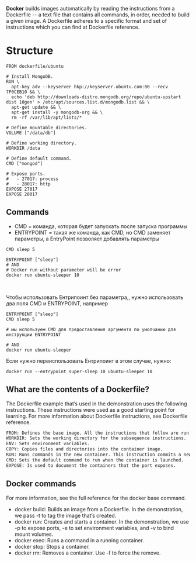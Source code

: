 **Docker** builds images automatically by reading the instructions from a Dockerfile -- a text file that contains all commands, in order, needed to build a given image. A Dockerfile adheres to a specific format and set of instructions which you can find at Dockerfile reference.

# Structure 

```
FROM dockerfile/ubuntu

# Install MongoDB.
RUN \
  apt-key adv --keyserver hkp://keyserver.ubuntu.com:80 --recv 7F0CEB10 && \
  echo 'deb http://downloads-distro.mongodb.org/repo/ubuntu-upstart dist 10gen' > /etc/apt/sources.list.d/mongodb.list && \
  apt-get update && \
  apt-get install -y mongodb-org && \
  rm -rf /var/lib/apt/lists/*

# Define mountable directories.
VOLUME ["/data/db"]

# Define working directory.
WORKDIR /data

# Define default command.
CMD ["mongod"]

# Expose ports.
#   - 27017: process
#   - 28017: http
EXPOSE 27017
EXPOSE 28017
```

## Commands 

- CMD = команда, которая будет запускать после запуска программы
- ENTRYPOINT = такая же команда, как CMD, но CMD заменяет параметры, а EntryPoint позволяет добавлять параметры

```
CMD sleep 5
```

```
ENTRYPOINT ["sleep"]
# AND 
# Docker run without parameter will be error
docker run ubuntu-sleeper 10
```
</br>

Чтобы использовать Ентрипоинт без параметра,, нужно использовать два поля CMD и ENTRYPOINT, например 
```
ENTRYPOINT ["sleep"]
CMD sleep 5

# мы используем CMD для предоставления аргумента по умолчанию для инструкции ENTRYPOINT

# AND 
docker run ubuntu-sleeper
```

Если нужно переиспользовать Ентрипоинт в этом случае, нужно:
```
docker run --entrypoint super-sleep 10 ubuntu-sleeper 10 
```


## What are the contents of a Dockerfile?

The Dockerfile example that’s used in the demonstration uses the following instructions. These instructions were used as a good starting point for learning. For more information about Dockerfile instructions, see Dockerfile reference.

```bash
FROM: Defines the base image. All the instructions that follow are run in a container launched from the base image.
WORKDIR: Sets the working directory for the subsequence instructions.
ENV: Sets environment variables.
COPY: Copies files and directories into the container image.
RUN: Runs commands in the new container. This instruction commits a new layer on top of the present layer.
CMD: Sets the default command to run when the container is launched.
EXPOSE: Is used to document the containers that the port exposes.
```

## Docker commands

For more information, see the full reference for the docker base command.

- docker build: Builds an image from a Dockerfile. In the demonstration, we pass -t to tag the image that’s created.
- docker run: Creates and starts a container. In the demonstration, we use -p to expose ports, -e to set environment variables, and -v to bind mount volumes.
- docker exec: Runs a command in a running container.
- docker stop: Stops a container.
- docker rm: Removes a container. Use -f to force the remove.
